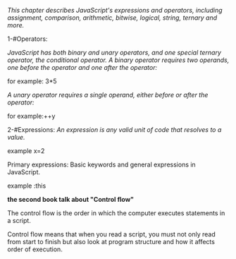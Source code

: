 *This chapter describes JavaScript's expressions and operators, including assignment, comparison, arithmetic, bitwise, logical, string, ternary and more.*

1-#Operators:

*JavaScript has both binary and unary operators, and one special ternary operator, the conditional operator.
 A binary operator requires two operands, one before the operator and one after the operator:*

   for example: 3*5 

   *A unary operator requires a single operand, either before or after the operator:*

   for example:++y


  2-#Expressions:
  *An expression is any valid unit of code that resolves to a value.*

  example x=2

  Primary expressions: 
  Basic keywords and general expressions in JavaScript.

  example :this

  **the second book talk about "Control flow"**

  The control flow is the order in which the computer executes statements in a script.
  
  Control flow means that when you read a script, you must not only read from start to finish but also look at program structure and how it affects order of execution.

     


